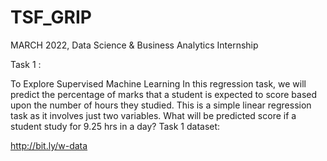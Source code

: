 # TSF_GRIP
MARCH 2022, Data Science & Business Analytics Internship 

Task 1 :

To Explore Supervised Machine Learning In this regression task, we will predict the percentage of marks that a student is expected to score based upon the number of hours they studied. This is a simple linear regression task as it involves just two variables. What will be predicted score if a student study for 9.25 hrs in a day?
Task 1 dataset:

http://bit.ly/w-data
